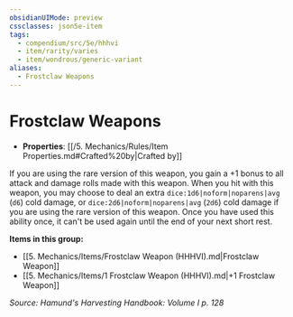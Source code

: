 ```yaml
---
obsidianUIMode: preview
cssclasses: json5e-item
tags:
  - compendium/src/5e/hhhvi
  - item/rarity/varies
  - item/wondrous/generic-variant
aliases:
  - Frostclaw Weapons
---
```

# Frostclaw Weapons

- **Properties**: [[/5. Mechanics/Rules/Item Properties.md#Crafted%20by\|Crafted by]]

If you are using the rare version of this weapon, you gain a +1 bonus to all attack and damage rolls made with this weapon. When you hit with this weapon, you may choose to deal an extra `dice:1d6|noform|noparens|avg` (`d6`) cold damage, or `dice:2d6|noform|noparens|avg` (`2d6`) cold damage if you are using the rare version of this weapon. Once you have used this ability once, it can't be used again until the end of your next short rest.

**Items in this group:**

- [[5. Mechanics/Items/Frostclaw Weapon (HHHVI).md\|Frostclaw Weapon]]
- [[5. Mechanics/Items/1 Frostclaw Weapon (HHHVI).md\|+1 Frostclaw Weapon]]

*Source: Hamund's Harvesting Handbook: Volume I p. 128*
